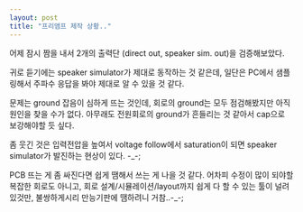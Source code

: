 ```yaml
---
layout: post
title: "프리앰프 제작 상황.."
---
```


어제 잠시 짬을 내서 2개의 출력단 (direct out, speaker sim. out)을 검증해보았다.

귀로 듣기에는 speaker simulator가 제대로 동작하는 것 같은데, 일단은 PC에서 샘플링해서 주파수 응답을 봐야 제대로 알 수 있을 것 같다.

문제는 ground 잡음이 심하게 뜨는 것인데, 회로의 ground는 모두 점검해봤지만 아직 원인을 찾을 수가 없다. 아무래도 전원회로의 ground가 흔들리는 것 같아서 cap으로 보강해야할 듯 싶다.

좀 웃긴 것은 입력전압을 높여서 voltage follow에서 saturation이 되면 speaker simulator가 발진하는 현상이 있다. -_-;

PCB 뜨는 게 좀 싸진다면 쉽게 땜해서 쓰는 게 나을 것 같다. 어차피 수정이 많이 되야할 복잡한 회로도 아니고, 회로 설계/시뮬레이션/layout까지 쉽게 다 할 수 있는 툴이 널려있것만, 불쌍하게시리 만능기판에 땜하려니 거참..-_-;


